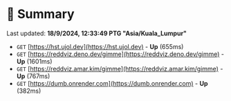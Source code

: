# 📖 Summary
Last updated: **18/9/2024, 12:33:49 PTG "Asia/Kuala_Lumpur"**

- `GET` [https://hst.ujol.dev](https://hst.ujol.dev) - **Up** (655ms)
- `GET` [https://reddviz.deno.dev/gimme](https://reddviz.deno.dev/gimme) - **Up** (1601ms)
- `GET` [https://reddviz.amar.kim/gimme](https://reddviz.amar.kim/gimme) - **Up** (767ms)
- `GET` [https://dumb.onrender.com](https://dumb.onrender.com) - **Up** (382ms)
